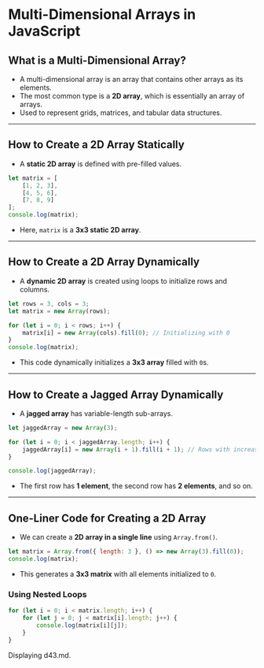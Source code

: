 
# Multi-Dimensional Arrays in JavaScript

## **What is a Multi-Dimensional Array?**
- A multi-dimensional array is an array that contains other arrays as its elements.
- The most common type is a **2D array**, which is essentially an array of arrays.
- Used to represent grids, matrices, and tabular data structures.

---

## **How to Create a 2D Array Statically**

- A **static 2D array** is defined with pre-filled values.

```js
let matrix = [
    [1, 2, 3],
    [4, 5, 6],
    [7, 8, 9]
];
console.log(matrix);
```
- Here, `matrix` is a **3x3 static 2D array**.

---

## **How to Create a 2D Array Dynamically**

- A **dynamic 2D array** is created using loops to initialize rows and columns.

```js
let rows = 3, cols = 3;
let matrix = new Array(rows);

for (let i = 0; i < rows; i++) {
    matrix[i] = new Array(cols).fill(0); // Initializing with 0
}
console.log(matrix);
```

- This code dynamically initializes a **3x3 array** filled with `0`s.

---

## **How to Create a Jagged Array Dynamically**

- A **jagged array** has variable-length sub-arrays.

```js
let jaggedArray = new Array(3);

for (let i = 0; i < jaggedArray.length; i++) {
    jaggedArray[i] = new Array(i + 1).fill(i + 1); // Rows with increasing size
}

console.log(jaggedArray);
```

- The first row has **1 element**, the second row has **2 elements**, and so on.

---

## **One-Liner Code for Creating a 2D Array**

- We can create a **2D array in a single line** using `Array.from()`.

```js
let matrix = Array.from({ length: 3 }, () => new Array(3).fill(0));
console.log(matrix);
```

- This generates a **3x3 matrix** with all elements initialized to `0`.

### Using Nested Loops
```js
for (let i = 0; i < matrix.length; i++) {
    for (let j = 0; j < matrix[i].length; j++) {
        console.log(matrix[i][j]);
    }
}
```



Displaying d43.md.